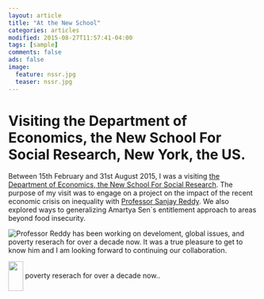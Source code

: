 ```yaml
---
layout: article
title: "At the New School"
categories: articles
modified: 2015-08-27T11:57:41-04:00
tags: [sample]
comments: false
ads: false
image:
  feature: nssr.jpg
  teaser: nssr.jpg
---
```


# Visiting the Department of Economics, the New School For Social Research, New York, the US.

Between 15th February and 31st August 2015, I was a visiting [the Department of Economics, the New School For Social Research](http://www.newschool.edu/nssr/economics/). The purpose of my visit was to engage on a project on the impact of the recent economic crisis on inequality with [Professor Sanjay Reddy](http://www.sanjayreddy.com/). We also explored ways to  generalizing Amartya Sen´s entitlement approach to areas beyond food insecurity. 

<img style="float: left;" src="ucla.jpg"> Professor Reddy has been working on develoment, global issues, and poverty reserach for over a decade now. It was a true pleasure to get to know him and I am looking forward to continuing our collaboration. 

<div>
  <img style="width:30px;height:60px;vertical-align:middle" src="ucla.jpg">
  <span style="">poverty reserach for over a decade now..</span>
</div>

